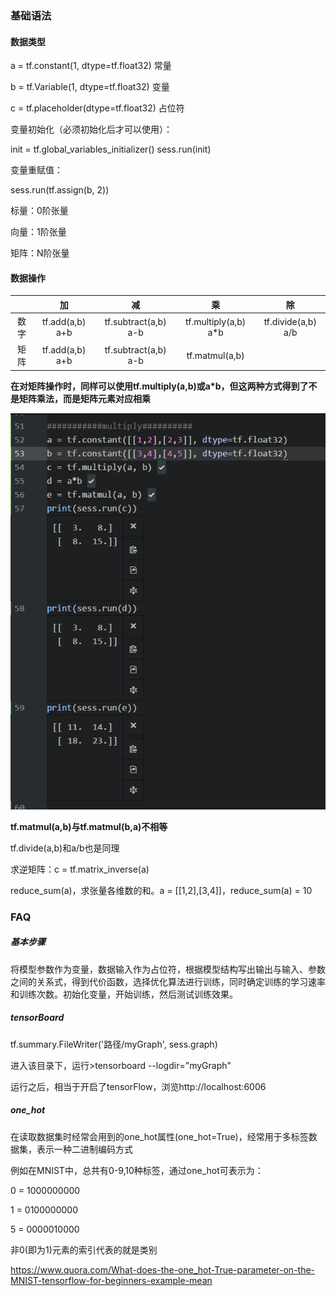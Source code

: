 ### 基础语法

#### 数据类型

a = tf.constant(1, dtype=tf.float32)	常量

b = tf.Variable(1, dtype=tf.float32)	变量

c = tf.placeholder(dtype=tf.float32)	占位符

变量初始化（必须初始化后才可以使用）：

init = tf.global_variables_initializer()
sess.run(init)

变量重赋值：

sess.run(tf.assign(b, 2))

标量：0阶张量

向量：1阶张量

矩阵：N阶张量

#### 数据操作

|      |         加         |            减            |            乘            |           除           |
| :--: | :---------------: | :---------------------: | :---------------------: | :-------------------: |
|  数字  | tf.add(a,b)   a+b | tf.subtract(a,b)    a-b | tf.multiply(a,b)    a*b | tf.divide(a,b)    a/b |
|  矩阵  | tf.add(a,b)   a+b | tf.subtract(a,b)    a-b |     tf.matmul(a,b)      |                       |

**在对矩阵操作时，同样可以使用tf.multiply(a,b)或a*b，但这两种方式得到了不是矩阵乘法，而是矩阵元素对应相乘**

![1499865929(1).jpg](https://github.com/ChaoZeyi/DeepLearning/blob/master/tensorFlow_ex/official_tutorial/photos/1499865929(1).jpg?raw=true)

**tf.matmul(a,b)与tf.matmul(b,a)不相等**

tf.divide(a,b)和a/b也是同理

求逆矩阵：c = tf.matrix_inverse(a)

reduce_sum(a)，求张量各维数的和。a = [[1,2],[3,4]]，reduce_sum(a) = 10

### FAQ

##### 基本步骤

将模型参数作为变量，数据输入作为占位符，根据模型结构写出输出与输入、参数之间的关系式，得到代价函数，选择优化算法进行训练，同时确定训练的学习速率和训练次数。初始化变量，开始训练，然后测试训练效果。

##### tensorBoard

tf.summary.FileWriter('路径/myGraph', sess.graph)

进入该目录下，运行>tensorboard --logdir="myGraph"

运行之后，相当于开启了tensorFlow，浏览http://localhost:6006

##### one_hot

在读取数据集时经常会用到的one_hot属性(one_hot=True)，经常用于多标签数据集，表示一种二进制编码方式

例如在MNIST中，总共有0-9,10种标签，通过one_hot可表示为：

0 = 1000000000

1 = 0100000000

5 = 0000010000

非0(即为1)元素的索引代表的就是类别

https://www.quora.com/What-does-the-one_hot-True-parameter-on-the-MNIST-tensorflow-for-beginners-example-mean

